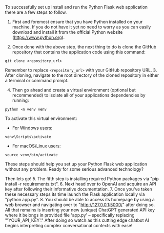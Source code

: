 To successfully set up install and run the Python Flask web application there are a few steps to follow. 
1. First and foremost ensure that you have Python installed on your machine. If you do not have it yet no need to worry as you can easily download and install it from the official Python website (https://www.python.org). 

2. Once done with the above step, the next thing to do is clone the GitHub repository that contains the application code using this command:
```
git clone <repository_url>
```
Remember to replace `<repository_url>` with your GitHub repository URL. 
3. After cloning, navigate to the root directory of the cloned repository in either a terminal or command prompt. 

4. Then go ahead and create a virtual environment (optional but recommended) to isolate all of your applications dependencies by running:
```
python -m venv venv
```

To activate this virtual environment:
   - For Windows users:
   ```
   venv\Scripts\activate
   ```
   - For macOS/Linux users:
   ```
   source venv/bin/activate
   ```

These steps should help you set up your Python Flask web application without any problem. Ready for some serious advanced technology? 

Then lets go! 
5. The fifth step is installing required Python packages via "pip install -r requirements.txt". 
6. Next head over to OpenAI and acquire an API key after following their informative documentation. 
7. Once you've taken these necessary steps its time launch the Flask application locally via "python app.py". 
8. You should be able to access its homepage by using a web browser and navigating over to "http://127.0.0.1:5000/" after doing so. 
    All that remains is inserting your new (unique) ChatGPT generated API key where it belongs in provided file 'app.py' – specifically replacing "'YOUR_API_KEY'." After doing so watch as this cutting edge chatbot AI begins interpreting complex conversational contexts with ease!
